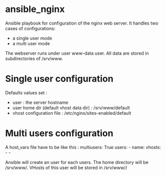 ansible_nginx
=============

Ansible playbook for configuration of the nginx web server.
It handles two cases of configurations:
  * a single user mode
  * a multi user mode

The webserver runs under user www-data user. All data are stored in subdirectories of /srv/www.


# Single user configuration

Defaults values set :
  * user : the server hostname
  * user home dir (default vhost data dir) : /srv/www/default
  * vhost configuration file : /etc/nginx/sites-enabled/default


# Multi users configuration

A host_vars file have to be like this :
  multiusers: True
  users:
    - name: <username>
      vhosts:
        - <vhostname1>
        - <vhostname2>

Ansible will create an user for each users. The home directory will be /srv/www/<username>.
VHosts of this user will be stored in /srv/www/<username>/<vhostname>

